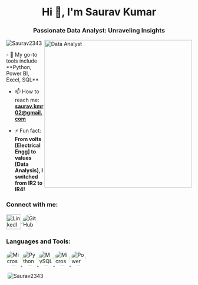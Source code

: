 <h1 align="center">Hi 👋, I'm Saurav Kumar</h1>
<h3 align="center">Passionate Data Analyst: Unraveling Insights</h3>
<img align="right" alt="Data Analyst" width="400" src="https://uploads-ssl.webflow.com/5c19100c2b50073e6ee69da1/60d34f3b422c048fb72cb925_Analyze.gif">

<p align="left">
    <img src="https://komarev.com/ghpvc/?username=Saurav2343&label=Profile%20views&color=0e75b6&style=flat" alt="Saurav2343" />
</p>
- 🌱 My go-to tools include **Python, Power BI, Excel, SQL**

- 📫 How to reach me: **saurav.kmr02@gmail.com**

- ⚡ Fun fact: **From volts [Electrical Engg] to values [Data Analysis], I switched from IR2 to IR4!**

<h3 align="left">Connect with me:</h3>
<p align="left">
    <a href="https://www.linkedin.com/in/saurav-kumar-995494107" target="blank">
        <img align="center" src="https://img.icons8.com/color/48/000000/linkedin.png" alt="LinkedIn" width="40" height="40" />
    </a>
    <a href="https://github.com/Saurav2343" target="blank">
        <img align="center" src="https://github.com/user-attachments/assets/6a579346-9819-465c-b6c6-5826a5ed0922" alt="GitHub" width="40" height="40" style="border-radius: 50%;" />
    </a>
</p>

<h3 align="left">Languages and Tools:</h3>
<p align="left">
    <a href="https://www.microsoft.com/en-us/sql-server" target="_blank" rel="noreferrer">
        <img src="https://github.com/user-attachments/assets/c27d6cdf-9946-412b-af19-c870cc136d4c" alt="Microsoft SQL Server" 
             width="40" height="40" style="border-radius: 50%;" />
    </a>
    <a href="https://www.python.org/" target="_blank" rel="noreferrer">
        <img src="https://github.com/user-attachments/assets/a5d83d94-3419-44b1-bfa4-e562bafa4434" alt="Python" 
             width="40" height="40" style="border-radius: 50%;" />
    </a>
    <a href="https://www.mysql.com/" target="_blank" rel="noreferrer">
        <img src="https://github.com/user-attachments/assets/99af8d79-acee-4f8f-afdd-da6db9ff28a5" alt="MySQL" 
             width="40" height="40" style="border-radius: 50%;" />
    </a>
    <a href="https://www.microsoft.com/en-in/microsoft-365/excel" target="_blank" rel="noreferrer">
        <img src="https://github.com/user-attachments/assets/4f5d37db-85e0-4456-8e11-8206ae34a9f8" alt="Microsoft Excel" 
             width="40" height="40" style="border-radius: 50%;" />
    </a>
    <a href="https://www.microsoft.com/en-us/power-platform/products/power-bi" target="_blank" rel="noreferrer">
        <img src="https://github.com/user-attachments/assets/d4835e25-406f-49d7-bbb2-ed08d19324c9" alt="Power BI" 
             width="40" height="40" style="border-radius: 50%;" />
    </a>
</p>

<p>&nbsp;<img align="center" src="https://github-readme-stats.vercel.app/api?username=Saurav2343&show_icons=true&locale=en" alt="Saurav2343" /></p>

<!--<p><img align="center" src="https://streak-stats.demolab.com/?user=Saurav2343&" alt="Saurav2343" /></p>-->
